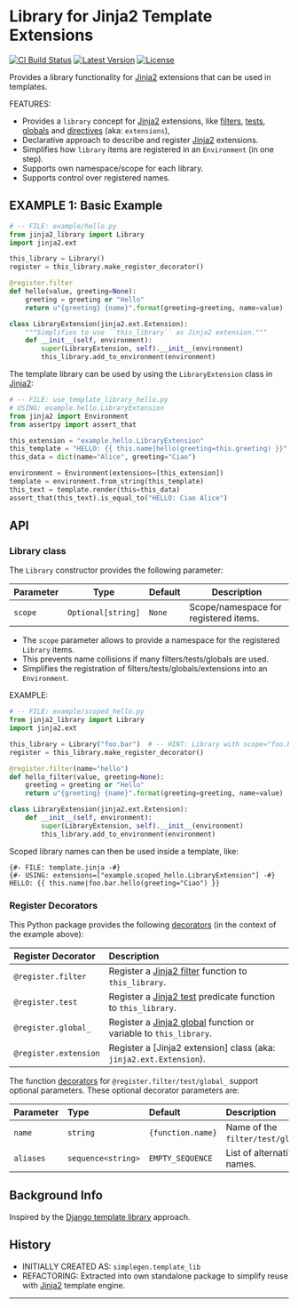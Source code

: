 # Library for Jinja2 Template Extensions

[![CI Build Status](https://github.com/jenisys/jinja2-library/actions/workflows/test.yml/badge.svg)](https://github.com/jenisys/jinja2-library/actions/workflows/test.yml)
[![Latest Version](https://img.shields.io/pypi/v/jinja2-library.svg)](https://pypi.python.org/pypi/jinja2-library)
[![License](https://img.shields.io/pypi/l/jinja2-library.svg)](https://github.com/jenisys/jinja2-library/blob/main/LICENSE)

Provides a library functionality for [Jinja2] extensions that can be used in templates.

FEATURES:

* Provides a `library` concept for [Jinja2] extensions,
  like [filters], [tests], [globals] and [directives] (aka: `extensions`),
* Declarative approach to describe and register [Jinja2] extensions.
* Simplifies how `library` items are registered in an `Environment` (in one step).
* Supports own namespace/scope for each library.
* Supports control over registered names.

## EXAMPLE 1: Basic Example

```python
# -- FILE: example/hello.py
from jinja2_library import Library
import jinja2.ext

this_library = Library()
register = this_library.make_register_decorator()

@register.filter
def hello(value, greeting=None):
    greeting = greeting or "Hello"
    return u"{greeting} {name}".format(greeting=greeting, name=value)

class LibraryExtension(jinja2.ext.Extension):
    """Simplifies to use ``this_library`` as Jinja2 extension."""
    def __init__(self, environment):
        super(LibraryExtension, self).__init__(environment)
        this_library.add_to_environment(environment)
```

The template library can be used by using the `LibraryExtension` class in [Jinja2]:

```python
# -- FILE: use_template_library_hello.py
# USING: example.hello.LibraryExtension
from jinja2 import Environment
from assertpy import assert_that

this_extension = "example.hello.LibraryExtension"
this_template = "HELLO: {{ this.name|hello(greeting=this.greeting) }}"
this_data = dict(name="Alice", greeting="Ciao")

environment = Environment(extensions=[this_extension])
template = environment.from_string(this_template)
this_text = template.render(this=this_data)
assert_that(this_text).is_equal_to("HELLO: Ciao Alice")
```

## API

### Library class

The `Library` constructor provides the following parameter:

| Parameter | Type               | Default | Description                           |
|-----------|--------------------|---------|---------------------------------------|
| `scope`   | `Optional[string]` | `None`  | Scope/namespace for registered items. |

* The `scope` parameter allows to provide a namespace for the registered `Library` items.
* This prevents name collisions if many filters/tests/globals are used.
* Simplifies the registration of filters/tests/globals/extensions into an `Environment`.

EXAMPLE:

```python
# -- FILE: example/scoped_hello.py
from jinja2_library import Library
import jinja2.ext

this_library = Library("foo.bar")  # -- HINT: Library with scope="foo.bar".
register = this_library.make_register_decorator()

@register.filter(name="hello")
def hello_filter(value, greeting=None):
    greeting = greeting or "Hello"
    return u"{greeting} {name}".format(greeting=greeting, name=value)

class LibraryExtension(jinja2.ext.Extension):
    def __init__(self, environment):
        super(LibraryExtension, self).__init__(environment)
        this_library.add_to_environment(environment)
```

Scoped library names can then be used inside a template, like:

```jinja
{#- FILE: template.jinja -#}
{#- USING: extensions=["example.scoped_hello.LibraryExtension"] -#}
HELLO: {{ this.name|foo.bar.hello(greeting="Ciao") }}
```

### Register Decorators

This Python package provides the following [decorators] (in the context of the example above):

| Register Decorator    | Description                                                         |
|:----------------------|:--------------------------------------------------------------------|
| `@register.filter`    | Register a [Jinja2 filter] function to `this_library`.              |
| `@register.test`      | Register a [Jinja2 test] predicate function to `this_library`.      |
| `@register.global_`   | Register a [Jinja2 global] function or variable to `this_library`.  |
| `@register.extension` | Register a [Jinja2 extension] class (aka: `jinja2.ext.Extension`).  |

The function [decorators] for `@register.filter/test/global_` support optional parameters.
These optional decorator parameters are:

| Parameter | Type               | Default           | Description                       |
|:----------|:-------------------|:------------------|:----------------------------------|
| `name`    | `string`           | `{function.name}` | Name of the `filter/test/global`. |
| `aliases` | `sequence<string>` | `EMPTY_SEQUENCE`  | List of alternative names.        |


Background Info
-------------------------------------------------------------------------------

Inspired by the [Django template library] approach.


History
-------------------------------------------------------------------------------

* INITIALLY CREATED AS: `simplegen.template_lib`
* REFACTORING: Extracted into own standalone package to simplify reuse
  with [Jinja2] template engine.

----

[decorators]: https://peps.python.org/pep-0318/
[Jinja2]: https://github.com/pallets/jinja/
[Jinja2 filter]: https://jinja.palletsprojects.com/en/stable/api/#custom-filters
[Jinja2 test]: https://jinja.palletsprojects.com/en/stable/api/#custom-tests
[Jinja2 global]: https://jinja.palletsprojects.com/en/stable/api/#the-global-namespace
[Jinja2 directive]: https://jinja.palletsprojects.com/en/stable/templates/#extensions
[Django template library]: https://docs.djangoproject.com/en/5.2/howto/custom-template-tags/

[filters]: https://jinja.palletsprojects.com/en/stable/api/#custom-filters
[tests]: https://jinja.palletsprojects.com/en/stable/api/#custom-tests
[globals]: https://jinja.palletsprojects.com/en/stable/api/#the-global-namespace
[directives]: https://jinja.palletsprojects.com/en/stable/templates/#extensions
